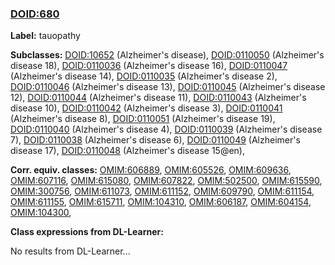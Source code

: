 
### [DOID:680](http://purl.obolibrary.org/obo/DOID_680)
**Label:** tauopathy

**Subclasses:** [DOID:10652](http://purl.obolibrary.org/obo/DOID_10652) (Alzheimer's disease), [DOID:0110050](http://purl.obolibrary.org/obo/DOID_0110050) (Alzheimer's disease 18), [DOID:0110036](http://purl.obolibrary.org/obo/DOID_0110036) (Alzheimer's disease 16), [DOID:0110047](http://purl.obolibrary.org/obo/DOID_0110047) (Alzheimer's disease 14), [DOID:0110035](http://purl.obolibrary.org/obo/DOID_0110035) (Alzheimer's disease 2), [DOID:0110046](http://purl.obolibrary.org/obo/DOID_0110046) (Alzheimer's disease 13), [DOID:0110045](http://purl.obolibrary.org/obo/DOID_0110045) (Alzheimer's disease 12), [DOID:0110044](http://purl.obolibrary.org/obo/DOID_0110044) (Alzheimer's disease 11), [DOID:0110043](http://purl.obolibrary.org/obo/DOID_0110043) (Alzheimer's disease 10), [DOID:0110042](http://purl.obolibrary.org/obo/DOID_0110042) (Alzheimer's disease 3), [DOID:0110041](http://purl.obolibrary.org/obo/DOID_0110041) (Alzheimer's disease 8), [DOID:0110051](http://purl.obolibrary.org/obo/DOID_0110051) (Alzheimer's disease 19), [DOID:0110040](http://purl.obolibrary.org/obo/DOID_0110040) (Alzheimer's disease 4), [DOID:0110039](http://purl.obolibrary.org/obo/DOID_0110039) (Alzheimer's disease 7), [DOID:0110038](http://purl.obolibrary.org/obo/DOID_0110038) (Alzheimer's disease 6), [DOID:0110049](http://purl.obolibrary.org/obo/DOID_0110049) (Alzheimer's disease 17), [DOID:0110048](http://purl.obolibrary.org/obo/DOID_0110048) (Alzheimer's disease 15@en), 

**Corr. equiv. classes:** [OMIM:606889](http://purl.obolibrary.org/obo/OMIM_606889), [OMIM:605526](http://purl.obolibrary.org/obo/OMIM_605526), [OMIM:609636](http://purl.obolibrary.org/obo/OMIM_609636), [OMIM:607116](http://purl.obolibrary.org/obo/OMIM_607116), [OMIM:615080](http://purl.obolibrary.org/obo/OMIM_615080), [OMIM:607822](http://purl.obolibrary.org/obo/OMIM_607822), [OMIM:502500](http://purl.obolibrary.org/obo/OMIM_502500), [OMIM:615590](http://purl.obolibrary.org/obo/OMIM_615590), [OMIM:300756](http://purl.obolibrary.org/obo/OMIM_300756), [OMIM:611073](http://purl.obolibrary.org/obo/OMIM_611073), [OMIM:611152](http://purl.obolibrary.org/obo/OMIM_611152), [OMIM:609790](http://purl.obolibrary.org/obo/OMIM_609790), [OMIM:611154](http://purl.obolibrary.org/obo/OMIM_611154), [OMIM:611155](http://purl.obolibrary.org/obo/OMIM_611155), [OMIM:615711](http://purl.obolibrary.org/obo/OMIM_615711), [OMIM:104310](http://purl.obolibrary.org/obo/OMIM_104310), [OMIM:606187](http://purl.obolibrary.org/obo/OMIM_606187), [OMIM:604154](http://purl.obolibrary.org/obo/OMIM_604154), [OMIM:104300](http://purl.obolibrary.org/obo/OMIM_104300), 

**Class expressions from DL-Learner:**

No results from DL-Learner...




